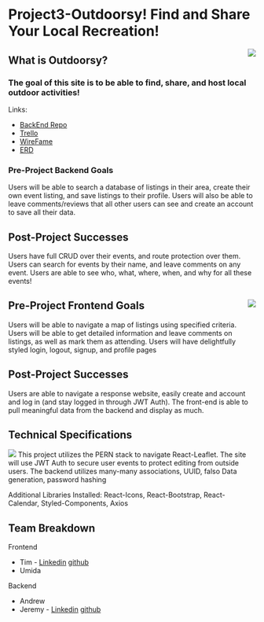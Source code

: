 # Project3-Outdoorsy! Find and Share Your Local Recreation!  
<img align="right" src="https://i.imgur.com/eT8bUCE.png">

## What is Outdoorsy? 
### The goal of this site is to be able to find, share, and host local outdoor activities!

Links: 
- [BackEnd Repo](https://github.com/madblocks/P3-Server)
- [Trello](https://trello.com/invite/b/bSpz8036/ATTIb79c5a79aa50bfc9a979b155474dfe22DEC96875/pet-adoption-board)
- [WireFame](https://drive.google.com/file/d/1njBBtG5Axwdqup8d-Aq2YHGc8ZznjbiP/view?usp=sharing)
- [ERD](https://lucid.app/lucidchart/bd8ed2ea-030a-494c-bbb9-2437d2ed3f76/edit?viewport_loc=-19%2C17%2C1955%2C1126%2C0_0&invitationId=inv_45d4522b-18bf-47db-9935-24a6b7d3e547)

### Pre-Project Backend Goals

Users will be able to search a database of listings in their area, create their own event listing, and save listings to their profile. Users will also be able to leave comments/reviews that all other users can see and create an account to save all their data. 

## Post-Project Successes

Users have full CRUD over their events, and route protection over them. Users can search for events by their name, and leave comments on any event. Users are able to see who, what, where, when, and why for all these events! 

## Pre-Project Frontend Goals <img align="right" src="https://i.imgur.com/FOe3fxam.png" />

Users will be able to navigate a map of listings using specified criteria. Users will be able to get detailed information and leave comments on listings, as well as mark them as attending. Users will have delightfully styled login, logout, signup, and profile pages

## Post-Project Successes

Users are able to navigate a response website, easily create and account and log in (and stay logged in through JWT Auth). The front-end is able to pull meaningful data from the backend and display as much. 

## Technical Specifications
<img src="https://i.imgur.com/As6eAaa.png"/>
This project utilizes the PERN stack to navigate React-Leaflet. The site will use JWT Auth to secure user events to protect editing from outside users. The backend utilizes many-many associations, UUID, falso Data generation, password hashing

Additional Libraries Installed: React-Icons, React-Bootstrap, React-Calendar, Styled-Components, Axios



## Team Breakdown
Frontend
- Tim - [Linkedin](https://www.linkedin.com/in/timothy-villanueva/)   [github](https://github.com/TimVillanueva)
- Umida

Backend
- Andrew
- Jeremy - [Linkedin](https://www.linkedin.com/in/jeremyvillalva)   [github](GitHub.com/jbillaba)
